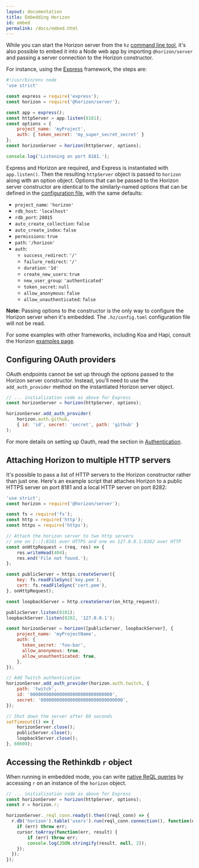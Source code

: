 ```yaml
---
layout: documentation
title: Embedding Horizon
id: embed
permalink: /docs/embed.html
---
```


While you can start the Horizon server from the `hz` [command line tool][cli], it's also possible to embed it into a Node web app by importing `@horizon/server` and passing a server connection to the Horizon constructor.

[cli]: $$ROOT$$/docs/cli.html

For instance, using the [Express][] framework, the steps are:

[express]: http://expressjs.com

```js
#!/usr/bin/env node
'use strict'

const express = require('express');
const horizon = require('@horizon/server');

const app = express();
const httpServer = app.listen(8181);
const options = {
    project_name: 'myProject',
    auth: { token_secret: 'my_super_secret_secret' }
};
const horizonServer = horizon(httpServer, options);

console.log('Listening on port 8181.');
```

Express and Horizon are required, and Express is instantiated with `app.listen()`. Then the resulting `httpServer` object is passed to `horizon` along with an option object. Options that can be passed to the Horizon server constructor are identical to the similarly-named options that can be defined in the [configuration file][cf], with the same defaults:

* `project_name`: `'horizon'`
* `rdb_host`: `'localhost'`
* `rdb_port`: `28015`
* `auto_create_collection`: `false`
* `auto_create_index`: `false`
* `permissions`: `true`
* `path`: `'/horizon'`
* `auth`:
    * `success_redirect`: `'/'`
    * `failure_redirect`: `'/'`
    * `duration`: `'1d'`
    * `create_new_users`: `true`
    * `new_user_group`: `'authenticated'`
    * `token_secret`: `null`
    * `allow_anonymous`: `false`
    * `allow_unauthenticated`: `false`

**Note:** Passing options to the constructor is the only way to configure the Horizon server when it's embedded. The `.hz/config.toml` configuration file will not be read.

[cf]: $$ROOT$$/docs/configuration.html

For some examples with other frameworks, including Koa and Hapi, consult the Horizon [examples page][ex].

[ex]: $$ROOT$$/docs/examples.html

## Configuring OAuth providers

OAuth endpoints cannot be set up through the options passed to the Horizon server constructor. Instead, you'll need to use the `add_auth_provider` method on the instantiated Horizon server object.

```js
// ... initialization code as above for Express
const horizonServer = horizon(httpServer, options);

horizonServer.add_auth_provider(
    horizon.auth.github,
    { id: 'id', secret: 'secret', path: 'github' }
);
```

For more details on setting up Oauth, read the section in [Authentication][a].

[a]: $$ROOT$$/docs/auth.html#oauth

## Attaching Horizon to multiple HTTP servers

It's possible to pass a list of HTTP servers to the Horizon constructor rather than just one. Here's an example script that attaches Horizon to a public HTTPS server on port 8181 and a local HTTP server on port 8282:

```js
'use strict';
const horizon = require('@horizon/server');

const fs = require('fs');
const http = require('http');
const https = require('https');

// Attach the horizon server to two http servers
// one on [::]:8181 over HTTPS and one on 127.0.0.1:8282 over HTTP
const onHttpRequest = (req, res) => {
    res.writeHead(404);
    res.end('File not found.');
};

const publicServer = https.createServer({
    key: fs.readFileSync('key.pem'),
    cert: fs.readFileSync('cert.pem'),
}, onHttpRequest);

const loopbackServer = http.createServer(on_http_request);

publicServer.listen(8181);
loopbackServer.listen(8282, '127.0.0.1');

const horizonServer = horizon([publicServer, loopbackServer], {
    project_name: 'myProjectName',
    auth: {       
      token_secret: 'foo-bar',
      allow_anonymous: true,
      allow_unauthenticated: true,
    },
});

// Add Twitch authentication
horizonServer.add_auth_provider(horizon.auth.twitch, {
    path: 'twitch',
    id: '0000000000000000000000000000000',
    secret: '0000000000000000000000000000000',
});

// Shut down the server after 60 seconds
setTimeout(() => {
    horizonServer.close();
    publicServer.close();
    loopbackServer.close();
}, 60000);
```

## Accessing the Rethinkdb `r` object

When running in embedded mode, you can write [native ReQL queries][reql] by accessing `r` on an instance of the `horizon` object.

[reql]: http://rethinkdb.com/docs/introduction-to-reql/

```js
// ... initialization code as above for Express
const horizonServer = horizon(httpServer, options);
const r = horizon.r;

horizonServer._reql_conn.ready().then((reql_conn) => {
  r.db('horizon').table('users').run(reql_conn.connection(), function(err, cursor) {
    if (err) throw err;
    cursor.toArray(function(err, result) {
        if (err) throw err;
        console.log(JSON.stringify(result, null, 2));
    });
  });
});
```
